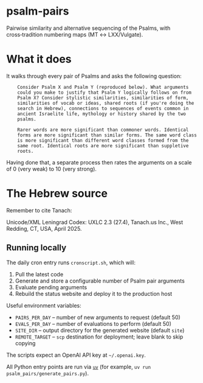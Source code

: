 # psalm-pairs
Pairwise similarity and alternative sequencing of the Psalms, with cross‑tradition numbering maps (MT ↔ LXX/Vulgate).

# What it does

It walks through every pair of Psalms and asks the following question:

        Consider Psalm X and Psalm Y (reproduced below). What arguments
        could you make to justify that Psalm Y logically follows on from
        Psalm X? Consider stylistic similarities, similarities of form,
        similarities of vocab or ideas, shared roots (if you're doing the
        search in Hebrew), connections to sequences of events common in
        ancient Israelite life, mythology or history shared by the two
        psalms.

        Rarer words are more significant than commoner words. Identical
        forms are more significant than similar forms. The same word class
        is more significant than different word classes formed from the
        same root. Identical roots are more significant than suppletive
        roots.

Having done that, a separate process then rates the arguments on a scale
of 0 (very weak) to 10 (very strong).


# The Hebrew source

Remember to cite Tanach:

Unicode/XML Leningrad Codex: UXLC 2.3 (27.4),
Tanach.us Inc., West Redding, CT, USA, April 2025.


## Running locally

The daily cron entry runs `cronscript.sh`, which will:

1. Pull the latest code
2. Generate and store a configurable number of Psalm pair arguments
3. Evaluate pending arguments
4. Rebuild the status website and deploy it to the production host

Useful environment variables:

- `PAIRS_PER_DAY` – number of new arguments to request (default 50)
- `EVALS_PER_DAY` – number of evaluations to perform (default 50)
- `SITE_DIR` – output directory for the generated website (default `site`)
- `REMOTE_TARGET` – `scp` destination for deployment; leave blank to skip copying

The scripts expect an OpenAI API key at `~/.openai.key`.

All Python entry points are run via [`uv`](https://docs.astral.sh/uv/) (for example, `uv run psalm_pairs/generate_pairs.py`).

